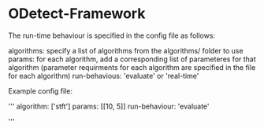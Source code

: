 # ODetect-Framework

The run-time behaviour is specified in the config file as follows:


algorithms: specify a list of algorithms from the algorithms/ folder to use
params: for each algorithm, add a corresponding list of parameteres for that algorithm (parameter requirments for each algorithm are specified in the file for each algorithm)
run-behavious: 'evaluate' or 'real-time'


Example config file:

'''
algorithm: ['stft']
params: [[10, 5]]
run-behaviour: 'evaluate'


'''
